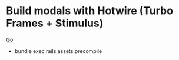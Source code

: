 # Build modals with Hotwire (Turbo Frames + Stimulus)

[Go](https://www.hotrails.dev/articles/rails-modals-with-hotwire)

* bundle exec rails assets:precompile


